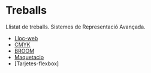 # Treballs
Llistat de treballs. Sistemes de Representació Avançada.

* [Lloc-web](https://mariasaavedraguillem.github.io/Lloc-web/)
* [CMYK](https://mariasaavedraguillem.github.io/cmyk/)
* [BROOM](https://mariasaavedraguillem.github.io/broom/)
* [Maquetacio](https://mariasaavedraguillem.github.io/Maquetacio/)
* [Tarjetes-flexbox]
